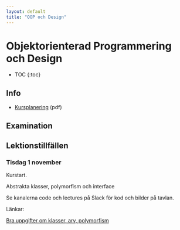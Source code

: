 ```yaml
---
layout: default
title: "OOP och Design"
---
```



Objektorienterad Programmering och Design
=========================================

* TOC
{:toc}

Info
----

* [Kursplanering](kursplanering-OOP-och-design.pdf) (pdf)


Examination
-----------




Lektionstillfällen
-------------

### Tisdag 1 november

Kurstart. 

Abstrakta klasser, polymorfism och interface

Se kanalerna code och lectures på Slack för kod och bilder på tavlan.

Länkar:

[Bra uppgifter om klasser, arv, polymorfism](https://www3.ntu.edu.sg/home/ehchua/programming/java/J3f_OOPExercises.html#zz-6.)

